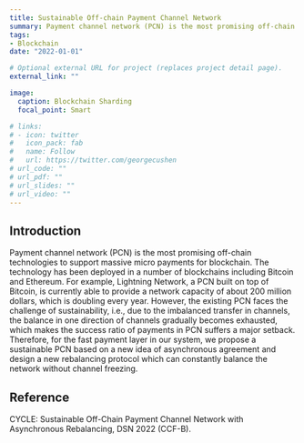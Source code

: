 ```yaml
---
title: Sustainable Off-chain Payment Channel Network
summary: Payment channel network (PCN) is the most promising off-chain technologies to support massive micro payments for blockchain. The technology has been deployed in a number of blockchains including Bitcoin and Ethereum.
tags:
- Blockchain
date: "2022-01-01"

# Optional external URL for project (replaces project detail page).
external_link: ""

image:
  caption: Blockchain Sharding 
  focal_point: Smart

# links:
# - icon: twitter
#   icon_pack: fab
#   name: Follow
#   url: https://twitter.com/georgecushen
# url_code: ""
# url_pdf: ""
# url_slides: ""
# url_video: ""
---
```


## Introduction

Payment channel network (PCN) is the most promising off-chain technologies to support massive micro payments for blockchain. The technology has been deployed in a number of blockchains including Bitcoin and Ethereum. For example, Lightning Network, a PCN built on top of Bitcoin, is currently able to provide a network capacity of about 200 million dollars, which is doubling every year. However, the existing PCN faces the challenge of sustainability, i.e., due to the imbalanced transfer in channels, the balance in one direction of channels gradually becomes exhausted, which makes the success ratio of payments in PCN suffers a major setback. Therefore, for the fast payment layer in our system, we propose a sustainable PCN based on a new idea of asynchronous agreement and design a new rebalancing protocol which can constantly balance the network without channel freezing.

## Reference

CYCLE: Sustainable Off-Chain Payment Channel Network with Asynchronous Rebalancing, DSN 2022 (CCF-B).

